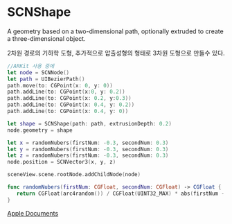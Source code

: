 # SCNShape
A geometry based on a two-dimensional path,
optionally extruded to create a three-dimensional object.

2차원 경로의 기하학 도형, 추가적으로 압출성형의 형태로 3차원 도형으로 만들수 있다.

```Swift
//ARKit 사용 중에
let node = SCNNode()
let path = UIBezierPath()
path.move(to: CGPoint(x: 0, y: 0))
path.addLine(to: CGPoint(x:0, y: 0.2))
path.addLine(to: CGPoint(x: 0.2, y:0.3))
path.addLine(to: CGPoint(x: 0.4, y: 0.2))
path.addLine(to: CGPoint(x: 0.4, y: 0))

let shape = SCNShape(path: path, extrusionDepth: 0.2)
node.geometry = shape

let x = randomNubers(firstNum: -0.3, secondNum: 0.3)
let y = randomNubers(firstNum: -0.3, secondNum: 0.3)
let z = randomNubers(firstNum: -0.3, secondNum: 0.3)
node.position = SCNVector3(x, y, z)

sceneView.scene.rootNode.addChildNode(node)

func randomNubers(firstNum: CGFloat, secondNum: CGFloat) -> CGFloat {
   return CGFloat(arc4random()) / CGFloat(UINT32_MAX) * abs(firstNum - secondNum) + min(firstNum, secondNum)
}
```

[Apple Documents][apple]


[apple]: https://developer.apple.com/documentation/scenekit/scnshape
